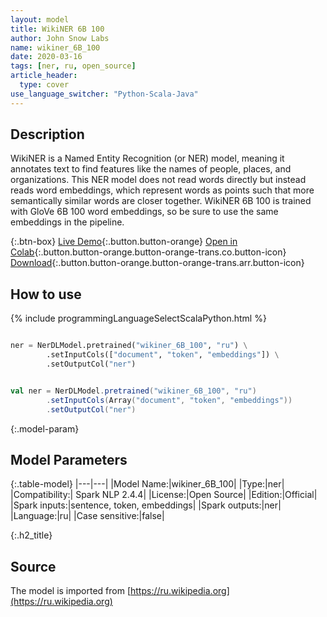 ```yaml
---
layout: model
title: WikiNER 6B 100
author: John Snow Labs
name: wikiner_6B_100
date: 2020-03-16
tags: [ner, ru, open_source]
article_header:
  type: cover
use_language_switcher: "Python-Scala-Java"
---
```


## Description
WikiNER is a Named Entity Recognition (or NER) model, meaning it annotates text to find features like the names of people, places, and organizations. This NER model does not read words directly but instead reads word embeddings, which represent words as points such that more semantically similar words are closer together. WikiNER 6B 100 is trained with GloVe 6B 100 word embeddings, so be sure to use the same embeddings in the pipeline.

{:.btn-box}
[Live Demo](https://demo.johnsnowlabs.com/public/NER_RU){:.button.button-orange}
[Open in Colab](https://colab.research.google.com/github/JohnSnowLabs/spark-nlp-workshop/blob/master/tutorials/streamlit_notebooks/NER_RU.ipynb){:.button.button-orange.button-orange-trans.co.button-icon}
[Download](||https://s3.amazonaws.com/auxdata.johnsnowlabs.com/public/models/wikiner_6B_100_ru_2.4.4_2.4_1584014001452.zip){:.button.button-orange.button-orange-trans.arr.button-icon}

## How to use 

<div class="tabs-box" markdown="1">

{% include programmingLanguageSelectScalaPython.html %}

```python

ner = NerDLModel.pretrained("wikiner_6B_100", "ru") \
        .setInputCols(["document", "token", "embeddings"]) \
        .setOutputCol("ner")
```

```scala

val ner = NerDLModel.pretrained("wikiner_6B_100", "ru")
        .setInputCols(Array("document", "token", "embeddings"))
        .setOutputCol("ner")
```

</div>

{:.model-param}
## Model Parameters

{:.table-model}
|---|---|
|Model Name:|wikiner_6B_100|
|Type:|ner|
|Compatibility:| Spark NLP 2.4.4|
|License:|Open Source|
|Edition:|Official|
|Spark inputs:|sentence, token, embeddings|
|Spark outputs:|ner|
|Language:|ru|
|Case sensitive:|false|


{:.h2_title}
## Source
The model is imported from [https://ru.wikipedia.org](https://ru.wikipedia.org)